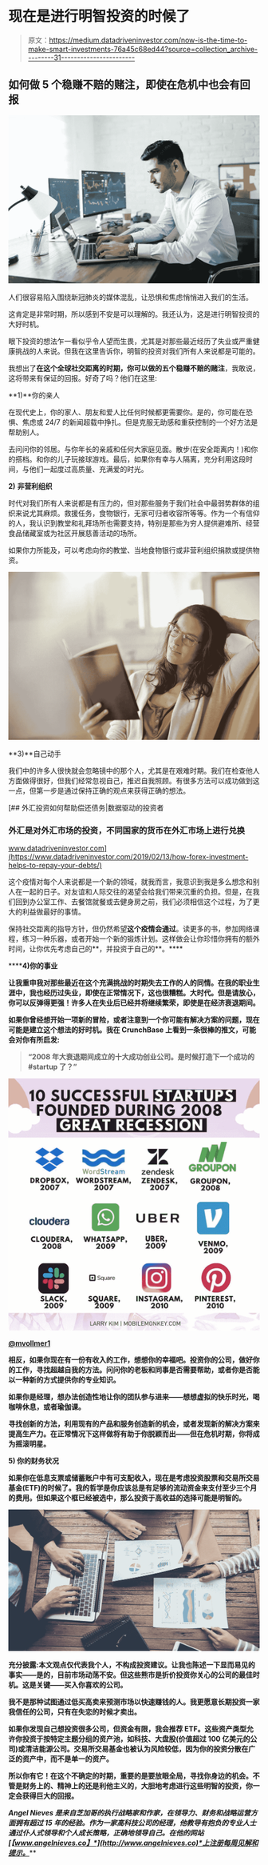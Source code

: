 # 现在是进行明智投资的时候了

> 原文：<https://medium.datadriveninvestor.com/now-is-the-time-to-make-smart-investments-76a45c68ed44?source=collection_archive---------31----------------------->

## 如何做 5 个稳赚不赔的赌注，即使在危机中也会有回报

![](img/a74c5a464b110e7c3cd51abae35068ad.png)

人们很容易陷入围绕新冠肺炎的媒体混乱，让恐惧和焦虑悄悄进入我们的生活。

这肯定是非常时期，所以感到不安是可以理解的。我还认为，这是进行明智投资的大好时机。

眼下投资的想法乍一看似乎令人望而生畏，尤其是对那些最近经历了失业或严重健康挑战的人来说。但我在这里告诉你，明智的投资对我们所有人来说都是可能的。

我想出了**在这个全球社交距离的时期，你可以做的五个稳赚不赔的赌注**，我敢说，这将带来有保证的回报。好奇了吗？他们在这里:

**1)**你的亲人

在现代史上，你的家人、朋友和爱人比任何时候都更需要你。是的，你可能在恐惧、焦虑或 24/7 的新闻超载中挣扎。但是克服无助感和重获控制的一个好方法是帮助别人。

去问问你的邻居。与你年长的亲戚和任何大家庭见面。散步(在安全距离内！)和你的搭档。和你的儿子玩接球游戏。最后，如果你有幸与人隔离，充分利用这段时间，与他们一起度过高质量、充满爱的时光。

**2)** **非营利组织**

时代对我们所有人来说都是有压力的，但对那些服务于我们社会中最弱势群体的组织来说尤其麻烦。救援任务，食物银行，无家可归者收容所等等。作为一个有信仰的人，我认识到教堂和礼拜场所也需要支持，特别是那些为穷人提供避难所、经营食品储藏室或为社区开展慈善活动的场所。

如果你力所能及，可以考虑向你的教堂、当地食物银行或非营利组织捐款或提供物资。

![](img/d886c26cd24b551bc8f03e27e38f9f59.png)

**3)**自己动手

我们中的许多人很快就会忽略镜中的那个人，尤其是在艰难时期。我们在检查他人方面做得很好，但我们经常忽视自己，推迟自我照顾。有很多方法可以成功做到这一点，但第一步是通过保持正确的观点来获得正确的想法。

[](https://www.datadriveninvestor.com/2019/02/13/how-forex-investment-helps-to-repay-your-debts/) [## 外汇投资如何帮助偿还债务|数据驱动的投资者

### 外汇是对外汇市场的投资，不同国家的货币在外汇市场上进行兑换

www.datadriveninvestor.com](https://www.datadriveninvestor.com/2019/02/13/how-forex-investment-helps-to-repay-your-debts/) 

这个疫情对每个人来说都是一个新的领域，就我而言，我意识到我是多么想念和别人在一起的日子。对友谊和人际交往的渴望会给我们带来沉重的负担。但是，在我们回到办公室工作、去餐馆就餐或去健身房之前，我们必须相信这个过程，为了更大的利益做最好的事情。

保持社交距离的指导方针，但仍然希望**这个疫情会通过**。读更多的书，参加网络课程，练习一种乐器，或者开始一个新的锻炼计划。这样做会让你珍惜你拥有的额外时间，让你优先考虑自己的**，并投资于自己的**。****

******4)**你的事业****

****让我重申我对那些最近在这个充满挑战的时期失去工作的人的同情。在我的职业生涯中，我也经历过失业，即使在正常情况下，这也很糟糕。大时代。但是请放心，你可以反弹得更强！许多人在失业后已经并将继续繁荣，即使是在经济衰退期间。****

****如果你曾经想开始一项新的冒险，或者注意到一个你可能有解决方案的问题，现在可能是建立这个想法的好时机。我在 CrunchBase 上看到一条很棒的推文，可能会对你有所启发:****

> ****“2008 年大衰退期间成立的十大成功创业公司。是时候打造下一个成功的#startup 了？”****

****![](img/359a02b7b5d34831b0b9680a2fb826a7.png)****

****[@mvollmer1](https://twitter.com/mvollmer1/status/1245928605617737728)****

****相反，如果你现在有一份有收入的工作，想想你的幸福吧。投资你的公司，做好你的工作，寻找超越自我的方法。问问你的老板和同事是否需要帮助，或者你是否能以一种新的方式提供你的专业知识。****

****如果你是经理，想办法创造性地让你的团队参与进来——想想虚拟的快乐时光，喝咖啡休息，或者瑜伽课。****

****寻找创新的方法，利用现有的产品和服务创造新的机会，或者发现新的解决方案来提高生产力。在正常情况下这样做将有助于你脱颖而出——但在危机时期，你将成为摇滚明星。****

******5)** **你的财务状况******

****如果你在低息支票或储蓄账户中有可支配收入，现在是考虑投资股票和交易所交易基金(ETF)的时候了。我的哲学是你应该总是有足够的流动资金来支付至少三个月的费用。但如果这个框已经被选中，那么投资于高收益的选择可能是明智的。****

****![](img/dc6260411392d541037edae0a471ebcb.png)****

****充分披露:本文观点仅代表我个人，不构成投资建议。让我也陈述一下显而易见的事实——是的，目前市场动荡不安。但这些熊市是折价投资你关心的公司的最佳时机。这是关键——买入你喜欢的公司。****

****我不是那种试图通过低买高卖来预测市场以快速赚钱的人。我更愿意长期投资一家我信任的公司，只有在失恋的时候才卖出。****

****如果你发现自己想投资很多公司，但资金有限，我会推荐 ETF。这些资产类型允许你投资于按特定主题分组的资产池，如科技、大盘股(价值超过 100 亿美元的公司)或清洁能源公司。交易所交易基金也被认为风险较低，因为你的投资分散在广泛的资产中，而不是单一的资产。****

****所以你有它！在这个不确定的时期，重要的是要放眼全局，寻找你身边的机会。不管是财务上的、精神上的还是利他主义的，大胆地考虑进行这些明智的投资，你一定会获得巨大的回报。****

****Angel Nieves 是来自芝加哥的执行战略家和作家，在领导力、财务和战略运营方面拥有超过 15 年的经验。作为一家高科技公司的经理，他教导有抱负的专业人士通过仆人式领导和个人成长策略，正确地领导自己。在他的网站[*【www.angelnieves.co】*](http://www.angelnieves.co)*上注册每周见解和提示。*****
